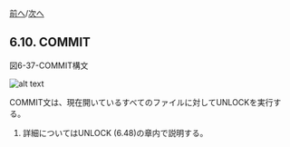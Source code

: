 <!--navi start-->
[前へ](6-9.md)/[次へ](6-11.md)
<!--navi end-->
## 6.10. COMMIT

図6-37-COMMIT構文

![alt text](Image/6-37-Commit.png)

COMMIT文は、現在開いているすべてのファイルに対してUNLOCKを実行する。

1. 詳細についてはUNLOCK (6.48)の章内で説明する。
